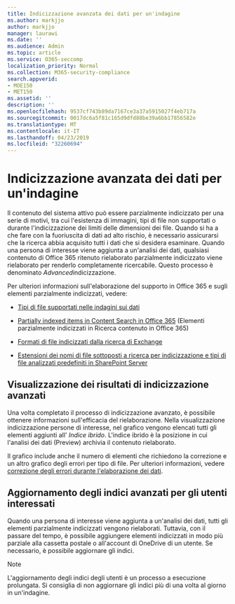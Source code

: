 ```yaml
---
title: Indicizzazione avanzata dei dati per un'indagine
ms.author: markjjo
author: markjjo
manager: laurawi
ms.date: ''
ms.audience: Admin
ms.topic: article
ms.service: O365-seccomp
localization_priority: Normal
ms.collection: M365-security-compliance
search.appverid:
- MOE150
- MET150
ms.assetid: ''
description: ''
ms.openlocfilehash: 9537cf743b89da7167ce3a37a5915027f4eb717a
ms.sourcegitcommit: 0017dc6a5f81c165d9dfd88be39a6bb17856582e
ms.translationtype: MT
ms.contentlocale: it-IT
ms.lasthandoff: 04/23/2019
ms.locfileid: "32260694"
---
```

# <a name="advanced-indexing-of-data-for-an-investigation"></a>Indicizzazione avanzata dei dati per un'indagine

Il contenuto del sistema attivo può essere parzialmente indicizzato per una serie di motivi, tra cui l'esistenza di immagini, tipi di file non supportati o durante l'indicizzazione dei limiti delle dimensioni dei file. Quando si ha a che fare con la fuoriuscita di dati ad alto rischio, è necessario assicurarsi che la ricerca abbia acquisito tutti i dati che si desidera esaminare. Quando una persona di interesse viene aggiunta a un'analisi dei dati, qualsiasi contenuto di Office 365 ritenuto rielaborato parzialmente indicizzato viene rielaborato per renderlo completamente ricercabile. Questo processo è denominato *Advanced*indicizzazione. 

Per ulteriori informazioni sull'elaborazione del supporto in Office 365 e sugli elementi parzialmente indicizzati, vedere:

- [Tipi di file supportati nelle indagini sui dati](supported-filetypes-datainvestigations.md)

- [Partially indexed items in Content Search in Office 365](https://docs.microsoft.com/en-us/office365/securitycompliance/partially-indexed-items-in-content-search) (Elementi parzialmente indicizzati in Ricerca contenuto in Office 365)

- [Formati di file indicizzati dalla ricerca di Exchange](https://docs.microsoft.com/en-us/exchange/file-formats-indexed-by-exchange-search-exchange-2013-help)

- [Estensioni dei nomi di file sottoposti a ricerca per indicizzazione e tipi di file analizzati predefiniti in SharePoint Server](https://docs.microsoft.com/en-us/SharePoint/technical-reference/default-crawled-file-name-extensions-and-parsed-file-types)

## <a name="viewing-advanced-indexing-results"></a>Visualizzazione dei risultati di indicizzazione avanzati

Una volta completato il processo di indicizzazione avanzato, è possibile ottenere informazioni sull'efficacia del rielaborazione.  Nella visualizzazione indicizzazione persone di interesse, nel grafico vengono elencati tutti gli elementi aggiunti all' *Indice ibrido*.  L'indice ibrido è la posizione in cui l'analisi dei dati (Preview) archivia il contenuto rielaborato.

Il grafico include anche il numero di elementi che richiedono la correzione e un altro grafico degli errori per tipo di file. Per ulteriori informazioni, vedere [correzione degli errori durante l'elaborazione dei dati](error-remediation.md).

## <a name="updating-advanced-indexes-for-people-of-interest"></a>Aggiornamento degli indici avanzati per gli utenti interessati

Quando una persona di interesse viene aggiunta a un'analisi dei dati, tutti gli elementi parzialmente indicizzati vengono rielaborati. Tuttavia, con il passare del tempo, è possibile aggiungere elementi indicizzati in modo più parziale alla cassetta postale o all'account di OneDrive di un utente.  Se necessario, è possibile aggiornare gli indici.

> [!NOTE]
> L'aggiornamento degli indici degli utenti è un processo a esecuzione prolungata. Si consiglia di non aggiornare gli indici più di una volta al giorno in un'indagine.
